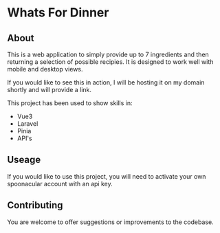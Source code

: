 # Whats For Dinner
## About

This is a web application to simply provide up to 7 ingredients and then returning a selection of possible recipies.
It is designed to work well with mobile and desktop views.

If you would like to see this in action, I will be hosting it on my domain shortly and will provide a link.

This project has been used to show skills in:
* Vue3
* Laravel
* Pinia
* API's

## Useage

If you would like to use this project, you will need to activate your own spoonacular account with an api key.

## Contributing

You are welcome to offer suggestions or improvements to the codebase.
